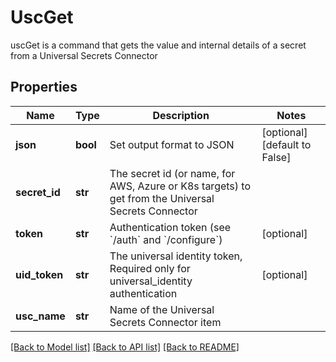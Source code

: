 # UscGet

uscGet is a command that gets the value and internal details of a secret from a Universal Secrets Connector
## Properties
Name | Type | Description | Notes
------------ | ------------- | ------------- | -------------
**json** | **bool** | Set output format to JSON | [optional] [default to False]
**secret_id** | **str** | The secret id (or name, for AWS, Azure or K8s targets) to get from the Universal Secrets Connector | 
**token** | **str** | Authentication token (see &#x60;/auth&#x60; and &#x60;/configure&#x60;) | [optional] 
**uid_token** | **str** | The universal identity token, Required only for universal_identity authentication | [optional] 
**usc_name** | **str** | Name of the Universal Secrets Connector item | 

[[Back to Model list]](../README.md#documentation-for-models) [[Back to API list]](../README.md#documentation-for-api-endpoints) [[Back to README]](../README.md)



